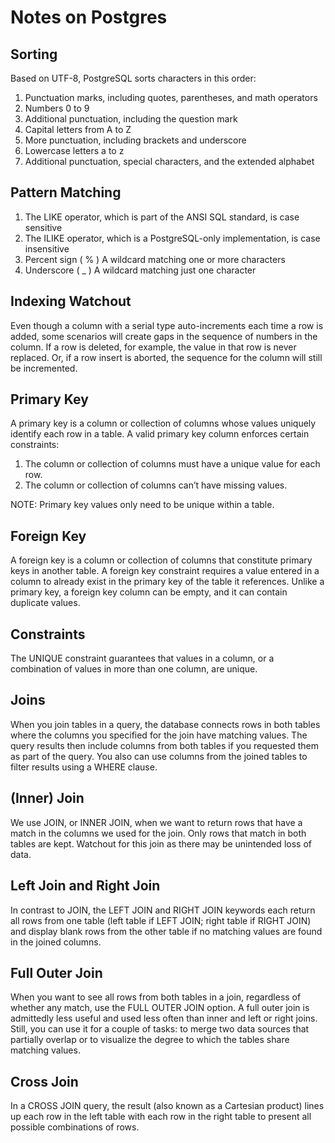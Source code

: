 # Notes on Postgres

## Sorting

Based on UTF-8, PostgreSQL sorts characters in this
order:
1. Punctuation marks, including quotes, parentheses, and math
operators
2. Numbers 0 to 9
3. Additional punctuation, including the question mark
4. Capital letters from A to Z
5. More punctuation, including brackets and underscore
6. Lowercase letters a to z
7. Additional punctuation, special characters, and the extended
alphabet

## Pattern Matching

1) The LIKE operator, which is part of the ANSI SQL standard, is case sensitive
2) The ILIKE operator, which is a PostgreSQL-only implementation, is case insensitive
3) Percent sign ( % ) A wildcard matching one or more characters
4) Underscore ( _ ) A wildcard matching just one character

## Indexing Watchout

Even though a column with a serial type auto-increments each time a row is
added, some scenarios will create gaps in the sequence of numbers in the
column. If a row is deleted, for example, the value in that row is never
replaced. Or, if a row insert is aborted, the sequence for the column will still
be incremented.

## Primary Key

A primary key is a column or collection of columns whose values uniquely identify each row in a table. A valid primary key column enforces certain constraints:

1. The column or collection of columns must have a unique value for each row.
2. The column or collection of columns can’t have missing values.

NOTE: Primary key values only need to be unique within a table.

## Foreign Key

A foreign key is a column or collection of columns that constitute primary keys in another table. A foreign key constraint requires a value entered in a column to already exist in the  primary key of the table it references.
Unlike a primary key, a foreign key column can be empty, and it can contain duplicate values.

## Constraints

The UNIQUE constraint guarantees
that values in a column, or a combination of values in more than one
column, are unique.

## Joins

When you join tables in a query, the database connects rows in both
tables where the columns you specified for the join have matching values.
The query results then include columns from both tables if you requested
them as part of the query. You also can use columns from the joined
tables to filter results using a WHERE clause.

## (Inner) Join

We use JOIN, or INNER JOIN, when we want to return rows that have a match
in the columns we used for the join. Only rows that match in both tables are kept. Watchout for this join as there may be unintended loss of data. 

## Left Join and Right Join

In contrast to JOIN, the LEFT JOIN and RIGHT JOIN keywords each return all
rows from one table (left table if LEFT JOIN; right table if RIGHT JOIN) and display blank rows from the other table if no matching values are found in the joined columns.

## Full Outer Join

When you want to see all rows from both tables in a join, regardless of
whether any match, use the FULL OUTER JOIN option. A full outer join is admittedly less useful and used less often than inner and left or right joins. Still, you can use it for a couple of tasks: to merge two data sources that partially overlap or to visualize the degree to which the tables share matching values.

## Cross Join

In a CROSS JOIN query, the result (also known as a Cartesian product) lines up
each row in the left table with each row in the right table to present all
possible combinations of rows.
